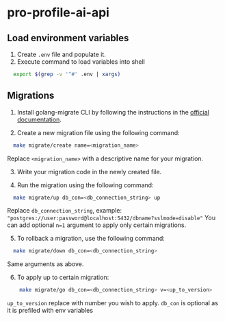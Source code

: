 # pro-profile-ai-api

## Load environment variables

1. Create `.env` file and populate it.
2. Execute command to load variables into shell

```bash
  export $(grep -v '^#' .env | xargs)
```
<!-- or
```bash
  make env/export file=<filename>
```
You can replace `.env` with other environment file if you have it defined so you can have multiple like `.env.production`, `.env.local` -->

## Migrations

1. Install golang-migrate CLI by following the instructions in the [official documentation](https://github.com/golang-migrate/migrate/tree/master/cmd/migrate).

2. Create a new migration file using the following command:

  ```bash
    make migrate/create name=<migration_name>
  ```

Replace `<migration_name>` with a descriptive name for your migration.

3. Write your migration code in the newly created file.

4. Run the migration using the following command:

  ```bash
    make migrate/up db_con=<db_connection_string> up
  ```
Replace `db_connection_string`, example: `"postgres://user:password@localhost:5432/dbname?sslmode=disable"`
You can add optional `n=1` argument to apply only certain migrations.

5. To rollback a migration, use the following command:

  ```bash
    make migrate/down db_con=<db_connection_string>
  ```
Same arguments as above.

6. To apply up to certain migration:
```bash
    make migrate/go db_con=<db_connection_string> v=<up_to_version>
```
`up_to_version` replace with number you wish to apply.
`db_con` is optional as it is prefiled with env variables
